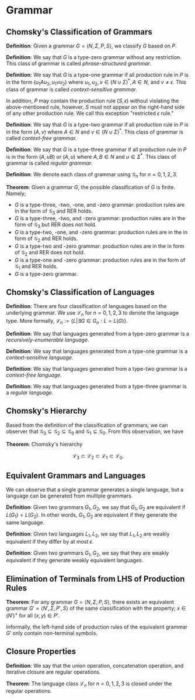 # Grammar

## Chomsky's Classification of Grammars

**Definition**: Given a grammar $G=\langle N,\Sigma,P,S\rangle$, we classify $G$ based on $P$.

**Definition**: We say that $G$ is a type-zero grammar without any restriction. This class of grammar is called *phrase-structured grammar*.

**Definition**: We say that $G$ is a type-one grammar if all production rule in $P$ is in the form $(u_{1}Au_{2},u_{1}vu_{2})$ where $u_{1},u_{2},v\in(N\cup\Sigma)^{*}, A\in N$, and $v\ne\epsilon$. This class of grammar is called *context-sensitive grammar*.

In addition, $P$ may contain the production rule $(S,\epsilon)$ without violating the above-mentioned rule, however, $S$ must not appear on the right-hand side of any other production rule. We call this exception "restricted $\epsilon$ rule."

**Definition**: We say that $G$ is a type-two grammar if all production rule in $P$ is in the form $(A, v)$ where $A\in N$ and $v\in(N\cup\Sigma)^{*}$. This class of grammar is called *context-free grammar.*

**Definition**: We say that $G$ is a type-three grammar if all production rule in $P$ is in the form $(A,uB)$ or $(A,u)$ where $A,B\in N$ and $u\in\Sigma^{*}$. This class of grammar is called *regular grammar.*

**Definition**: We denote each class of grammar using $\mathcal{G}_{n}$ for $n=0,1,2,3$.

**Theorem**: Given a grammar $G$, the possible classification of $G$ is finite. Namely;
- $G$ is a type-three, -two, -one, and -zero grammar: production rules are in the form of $\mathcal{G}_{3}$ and RER holds.
- $G$ is a type-three, -two, and -zero grammar: production rules are in the form of $\mathcal{G}_{3}$ but RER does not hold.
- $G$ is a type-two, -one, and -zero grammar: production rules are in the in form of $\mathcal{G}_{2}$ and RER holds.
- $G$ is a type-two and -zero grammar: production rules are in the in form of $\mathcal{G}_{2}$ and RER does not hold.
- $G$ is a type-one and -zero grammar: production rules are in the form of $\mathcal{G}_{1}$ and RER holds.
- $G$ is a type-zero grammar.

## Chomsky's Classification of Languages

**Definition**: There are four classification of languages based on the underlying grammar. We use $\mathcal{L}_{n}$ for $n=0,1,2,3$ to denote the language type. More formally, $\mathcal{L}_{n}:=\{L|\exists G\in G_{n} : L = L(G)\}$.

**Definition**: We say that languages generated from a type-zero grammar is a *recursively-enumerable language*.

**Definition**: We say that languages generated from a type-one grammar is a *context-sensitive language.*

**Definition**: We say that languages generated from a type-two grammar is a *context-free language.*

**Definition**: We say that languages generated from a type-three grammar is a *regular language.*

## Chomsky's Hierarchy

Based from the definition of the classification of grammars, we can observer that $\mathcal{G}_{3}\subseteq\mathcal{G}_{2}\subseteq\mathcal{G}_{0}$ and $\mathcal{G}_{1}\subseteq\mathcal{G}_{0}$. From this observation, we have

**Theorem**: Chomsky's hierarchy

$$
\mathcal{L}_{3}\subset\mathcal{L}_{2}\subset\mathcal{L}_{1}\subset\mathcal{L}_{0}.
$$

## Equivalent Grammars and Languages

We can observe that a single grammar generates a single language, but a language can be generated from multiple grammars.

**Definition**: Given two grammars $G_{1},G_{2}$, we say that $G_{1},G_{2}$ are equivalent if $L(G_{1})=L(G_{2})$. In other words, $G_{1},G_{2}$ are equivalent if they generate the same language.

**Definition**: Given two languages $L_{1},L_{2}$, we say that $L_{1},L_{2}$ are weakly equivalent if they differ by  at most $\epsilon$.

**Definition**: Given two grammars $G_{1},G_{2}$, we say that they are weakly equivalent if they generate weakly equivalent languages.

## Elimination of Terminals from LHS of Production Rules

**Theorem**: For any grammar $G=\langle N,\Sigma, P, S\rangle$, there exists an equivalent grammar $G'=\langle N',\Sigma, P',S\rangle$ of the same classification with the property; $x\in(N')^{+}$ for all $(x,y)\in P'$.

Informally, the left-hand side of production rules of the equivalent grammar $G'$ only contain non-terminal symbols.

## Closure Properties

**Definition**: We say that the union operation, concatenation operation, and iterative closure are regular operations.

**Theorem**: The language class $\mathcal{L}_{n}$ for $n=0,1,2,3$ is closed under the regular operations.